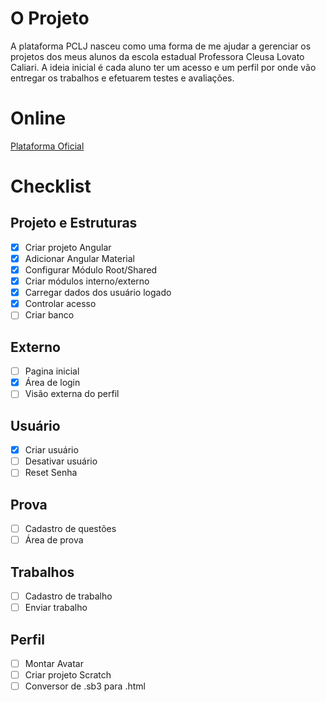 # O Projeto
A plataforma PCLJ nasceu como uma forma de me ajudar a gerenciar os projetos dos meus alunos da escola estadual Professora Cleusa Lovato Caliari. A ideia inicial é cada aluno ter um acesso e um perfil por onde vão entregar os trabalhos e efetuarem testes e avaliações.

# Online
[Plataforma Oficial](https://www.pclj.com.br/)

# Checklist
## Projeto e Estruturas
- [X] Criar projeto Angular
- [X] Adicionar Angular Material
- [X] Configurar Módulo Root/Shared
- [X] Criar módulos interno/externo
- [X] Carregar dados dos usuário logado
- [X] Controlar acesso
- [ ] Criar banco

## Externo
- [ ] Pagina inicial
- [X] Área de login
- [ ] Visão externa do perfil

## Usuário
- [X] Criar usuário
- [ ] Desativar usuário
- [ ] Reset Senha

## Prova
- [ ] Cadastro de questões
- [ ] Área de prova

## Trabalhos
- [ ] Cadastro de trabalho
- [ ] Enviar trabalho

## Perfil
- [ ] Montar Avatar
- [ ] Criar projeto Scratch
- [ ] Conversor de .sb3 para .html